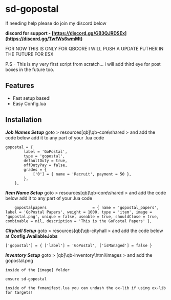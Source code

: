# sd-gopostal

If needing help please do join my discord below

**discord for support - [https://discord.gg/GB3QJRDSEx](https://discord.gg/TwfWs6wmMt)**

FOR NOW THIS IS ONLY FOR QBCORE I WILL PUSH A UPDATE FUTHER IN THE FUTURE FOR ESX

P.S - This is my very first script from scratch... i will add third eye for post boxes in the future too.

## Features
- Fast setup based!
- Easy Config.lua

## Installation

***Job Names Setup***
goto > resources\[qb]\qb-core\shared > and add the code below add it to any part of your .lua code

```
gopostal = {
        label = 'GoPostal',
        type = 'gopostal',
        defaultDuty = true,
        offDutyPay = false,
        grades = {
            ['0'] = { name = 'Recruit', payment = 50 },
        },
    },
```


***Item Name Setup***
goto > resources\[qb]\qb-core\shared > and add the code below add it to any part of your .lua code

```
    gopostalpapers                    = { name = 'gopostal_papers', label = 'GoPostal Papers', weight = 1000, type = 'item', image = 'gopostal.png', unique = false, useable = true, shouldClose = true, combinable = nil, description = 'This is the GoPostal Papers' },
```


***Cityhall Setup***
goto > resources\[qb]\qb-cityhall > and add the code below at **Config.AvailableJobs**

```
['gopostal'] = { ['label'] = 'GoPostal', ['isManaged'] = false }
```


***Inventory Setup***
goto > [qb]\qb-inventory\html\images > and add the gopostal.png


```
inside of the [image] folder
```

```
ensure sd-gopostal

inside of the fxmanifest.lua you can undash the ox-lib if using ox-lib for targets!
```
